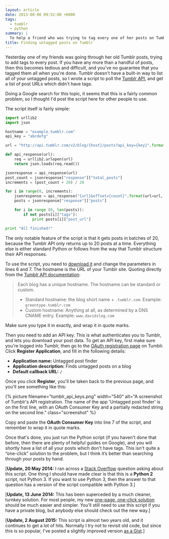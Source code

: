 ```yaml
---
layout: article
date: 2013-08-06 09:52:00 +0000
tags:
  - tumblr
  - python
summary: |
  To help a friend who was trying to tag every one of her posts on Tumblr, I wrote a Python script to find untagged posts.
title: Finding untagged posts on Tumblr
---
```


Yesterday one of my friends was going through her old Tumblr posts, trying to add tags to every post. If you have any more than a handful of posts, then this becomes tedious and difficult, and you've no guarantee that you tagged them all when you're done. Tumblr doesn't have a built-in way to list all of your untagged posts, so I wrote a script to poll the [Tumblr API][api], and get a list of post URLs which didn't have tags.

Doing a Google search for this topic, it seems that this is a fairly common problem, so I thought I'd post the script here for other people to use.

The script itself is fairly simple:

```python
import urllib2
import json

hostname = "example.tumblr.com"
api_key = "abcdefg"

url = "http://api.tumblr.com/v2/blog/{host}/posts?api_key={key}".format(host=hostname, key=api_key)

def api_response(url):
    req = urllib2.urlopen(url)
    return json.loads(req.read())

jsonresponse = api_response(url)
post_count = jsonresponse["response"]["total_posts"]
increments = (post_count + 20) / 20

for i in range(0, increments):
    jsonresponse = api_response("{url}&offset={count}".format(url=url, count=i * 20))
    posts = jsonresponse["response"]["posts"]

    for i in range (0, len(posts)):
        if not posts[i]["tags"]:
            print posts[i]["post_url"]

print "All finished!"
```

The only notable feature of the script is that it gets posts in batches of 20, because the Tumblr API only returns up to 20 posts at a time. Everything else is either standard Python or follows from the way that Tumblr structure their API responses.

To use the script, you need to [download it](/files/2013/find_untagged_posts.py) and change the parameters in lines 6 and&nbsp;7. The hostname is the URL of your Tumblr site. Quoting directly from the [Tumblr API documentation][api]:

> Each blog has a unique hostname. The hostname can be standard or custom.
>
> * Standard hostname: the blog short name + `.tumblr.com`.
Example: `greentype.tumblr.com`
> * Custom hostname: Anything at all, as determined by a DNS CNAME entry.
Example: `www.davidslog.com`

Make sure you type it in exactly, and wrap it in quote marks.

Then you need to add an API key. This is what authenticates you to Tumblr, and lets you download your post data. To get an API key, first make sure you're logged into Tumblr, then go to the [OAuth registration page][oauth] on Tumblr. Click **Register Application**, and fill in the following details:

* **Application name:** Untagged post finder
* **Application description:** Finds untagged posts on a blog
* **Default callback URL:** `/`

Once you click **Register**, you'll be taken back to the previous page, and you'll see something like this:

{%
  picture
  filename="tumblr_api_keys.png"
  width="540"
  alt="A screenshot of Tumblr's API registration. The name of the app 'Untagged post finder' is on the first line, with an OAuth Consumer Key and a partially redacted string on the second line."
  class="screenshot"
%}

Copy and paste the **OAuth Consumer Key** into line 7 of the script, and remember to wrap it in quote marks.

Once that's done, you just run the Python script (if you haven't done that before, then there are plenty of helpful guides on Google), and you will shortly have a list of all your posts which don't have tags. This isn't quite a “one-click” solution to the problem, but I think it’s better than searching through your posts by hand.

[**Update, 20 May 2014:** I ran across a [Stack Overflow](http://stackoverflow.com/q/21743112) question asking about this script. One thing I should have made clear is that this is a **Python 2** script, not Python 3. If you want to use Python 3, then the answer to that question has a version of the script compatible with Python 3.]

[**Update, 13 June 2014:** This has been superceded by a much cleaner, turnkey solution. For most people, my new [one-page, one-click solution][redux] should be much easier and simpler.
You'll still need to use this script if you have a private blog, but anybody else should check out the new way.]

[redux]: /2014/untagged-tumblr-posts-redux/

[**Update, 2 August 2015:**
This script is almost two years old, and it continues to get a lot of hits.
Normally I try not to revisit old code, but since this is so popular, I've posted a slightly improved version [as a Gist](https://gist.github.com/alexwlchan/4502860fd9ff014dc178).]

[api]: https://www.tumblr.com/docs/en/api/v2#hostname
[oauth]: http://www.tumblr.com/oauth/apps